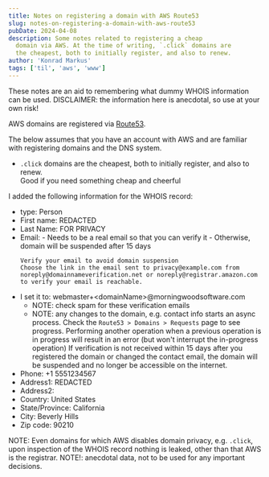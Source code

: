```yaml
---
title: Notes on registering a domain with AWS Route53
slug: notes-on-registering-a-domain-with-aws-route53
pubDate: 2024-04-08
description: Some notes related to registering a cheap
  domain via AWS. At the time of writing, `.click` domains are
  the cheapest, both to initially register, and also to renew.
author: 'Konrad Markus'
tags: ['til', 'aws', 'www']
---
```


These notes are an aid to remembering what dummy WHOIS information can be used.
DISCLAIMER: the information here is anecdotal, so use at your own risk!

AWS domains are registered via [Route53](https://console.aws.amazon.com/route53/home).

The below assumes that you have an account with AWS and are familiar with registering domains and the DNS system.

- `.click` domains are the cheapest, both to initially register, and also to renew. <br>Good if you need something cheap and cheerful

I added the following information for the WHOIS record:

- type: Person
- First name: REDACTED
- Last Name: FOR PRIVACY
- Email: <real email> - Needs to be a real email so that you can verify it - Otherwise, domain will be suspended after 15 days
  ```
  Verify your email to avoid domain suspension
  Choose the link in the email sent to privacy@example.com from noreply@domainnameverification.net or noreply@registrar.amazon.com to verify your email is reachable.
  ```
- I set it to: webmaster+\<domainName\><wbr>@morningwoodsoftware.com
  - NOTE: check spam for these verification emails
  - NOTE: any changes to the domain, e.g. contact info starts an async process. Check the `Route53 > Domains > Requests` page to see progress. Performing another operation when a previous operation is in progress will result in an error (but won't interrupt the in-progress operation)
    If verification is not received within 15 days after you registered the domain or changed the contact email, the domain will be suspended and no longer be accessible on the internet.
- Phone: +1 5551234567
- Address1: REDACTED
- Address2: <blank>
- Country: United States
- State/Province: California
- City: Beverly Hills
- Zip code: 90210

NOTE: Even domains for which AWS disables domain privacy, e.g. `.click`, upon inspection of the WHOIS record nothing is leaked, other than that AWS is the registrar. NOTE!: anecdotal data, not to be used for any important decisions.
